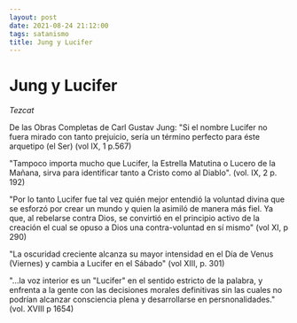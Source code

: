 ```yaml
---
layout: post
date: 2021-08-24 21:12:00
tags: satanismo
title: Jung y Lucifer
---
```


# Jung y Lucifer

*Tezcat*

De las Obras Completas de Carl Gustav Jung:
"Si el nombre Lucifer no fuera mirado con tanto prejuicio, sería un término perfecto para éste arquetipo (el Ser)
(vol IX, 1 p.567)

"Tampoco importa mucho que Lucifer, la Estrella Matutina o Lucero de la Mañana, sirva para identificar tanto a Cristo como al Diablo".
(vol. IX, 2 p. 192)

"Por lo tanto Lucifer fue tal vez quién mejor entendió la voluntad divina que se esforzó por crear un mundo y quien la asimiló de manera más fiel. Ya que, al rebelarse contra Dios, se convirtió en el principio activo de la creación el cual se opuso a Dios una contra-voluntad en sí mismo"
(vol XI, p 290)

"La oscuridad creciente alcanza su mayor intensidad en el Día de Venus (Viernes) y cambia a Lucifer en el Sábado"
(vol XIII, p. 301)

"...la voz interior es un "Lucifer" en el sentido estricto de la palabra, y enfrenta a la gente con las decisiones morales definitivas sin las cuales no podrían alcanzar consciencia plena y desarrollarse en persnonalidades."
(vol. XVIII p 1654)

